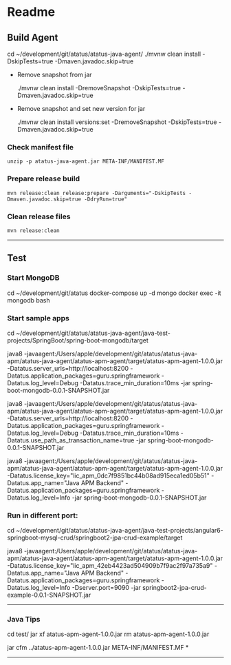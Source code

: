 # Readme

## Build Agent

cd ~/development/git/atatus/atatus-java-agent/
./mvnw clean install -DskipTests=true -Dmaven.javadoc.skip=true

* Remove snapshot from jar

    ./mvnw clean install -DremoveSnapshot -DskipTests=true -Dmaven.javadoc.skip=true

* Remove snapshot and set new version for jar

    ./mvnw clean install versions:set -DremoveSnapshot -DskipTests=true -Dmaven.javadoc.skip=true

### Check manifest file

    unzip -p atatus-java-agent.jar META-INF/MANIFEST.MF

### Prepare release build

    mvn release:clean release:prepare -Darguments="-DskipTests -Dmaven.javadoc.skip=true -DdryRun=true"

### Clean release files

    mvn release:clean

--------------------------------------------------------------------------------

## Test

### Start MongoDB

cd ~/development/git/atatus
docker-compose up -d mongo
docker exec -it mongodb bash


### Start sample apps

cd ~/development/git/atatus/atatus-java-agent/java-test-projects/SpringBoot/spring-boot-mongodb/target

java8 -javaagent:/Users/apple/development/git/atatus/atatus-java-apm/atatus-java-agent/atatus-apm-agent/target/atatus-apm-agent-1.0.0.jar -Datatus.server_urls=http://localhost:8200  -Datatus.application_packages=guru.springframework -Datatus.log_level=Debug -Datatus.trace_min_duration=10ms -jar spring-boot-mongodb-0.0.1-SNAPSHOT.jar

java8 -javaagent:/Users/apple/development/git/atatus/atatus-java-apm/atatus-java-agent/atatus-apm-agent/target/atatus-apm-agent-1.0.0.jar -Datatus.server_urls=http://localhost:8200  -Datatus.application_packages=guru.springframework -Datatus.log_level=Debug -Datatus.trace_min_duration=10ms -Datatus.use_path_as_transaction_name=true -jar spring-boot-mongodb-0.0.1-SNAPSHOT.jar

java8 -javaagent:/Users/apple/development/git/atatus/atatus-java-apm/atatus-java-agent/atatus-apm-agent/target/atatus-apm-agent-1.0.0.jar -Datatus.license_key="lic_apm_0dc7f9851bc44b08ad915eca1ed05b51" -Datatus.app_name="Java APM Backend"  -Datatus.application_packages=guru.springframework -Datatus.log_level=Info -jar spring-boot-mongodb-0.0.1-SNAPSHOT.jar

### Run in different port:

cd ~/development/git/atatus/atatus-java-agent/java-test-projects/angular6-springboot-mysql-crud/springboot2-jpa-crud-example/target

java8 -javaagent:/Users/apple/development/git/atatus/atatus-java-apm/atatus-java-agent/atatus-apm-agent/target/atatus-apm-agent-1.0.0.jar -Datatus.license_key="lic_apm_42eb4423ad504909b7f9ac2f97a735a9" -Datatus.app_name="Java APM Backend"  -Datatus.application_packages=guru.springframework -Datatus.log_level=Info -Dserver.port=9090 -jar springboot2-jpa-crud-example-0.0.1-SNAPSHOT.jar


--------------------------------------------------------------------------------

### Java Tips

cd test/
jar xf atatus-apm-agent-1.0.0.jar
rm atatus-apm-agent-1.0.0.jar

jar cfm ../atatus-apm-agent-1.0.0.jar META-INF/MANIFEST.MF *

--------------------------------------------------------------------------------

